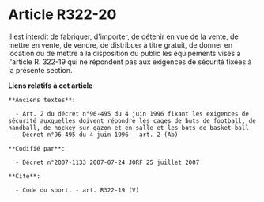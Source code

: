 # Article R322-20

Il est interdit de fabriquer, d'importer, de détenir en vue de la vente, de mettre en vente, de vendre, de distribuer à titre
gratuit, de donner en location ou de mettre à la disposition du public les équipements visés à l'article R. 322-19 qui ne
répondent pas aux exigences de sécurité fixées à la présente section.

**Liens relatifs à cet article**

	**Anciens textes**:

	  - Art. 2 du décret n°96-495 du 4 juin 1996 fixant les exigences de sécurité auxquelles doivent répondre les cages de buts de football, de handball, de hockey sur gazon et en salle et les buts de basket-ball
	  - Décret n°96-495 du 4 juin 1996 - art. 2 (Ab)

	**Codifié par**:

	  - Décret n°2007-1133 2007-07-24 JORF 25 juillet 2007

	**Cite**:

	  - Code du sport. - art. R322-19 (V)
